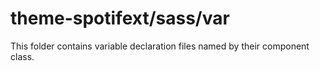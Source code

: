 # theme-spotifext/sass/var

This folder contains variable declaration files named by their component class.
